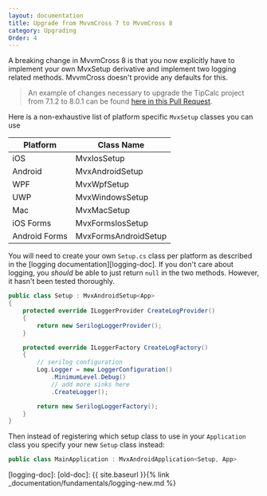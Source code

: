 ```yaml
---
layout: documentation
title: Upgrade from MvvmCross 7 to MvvmCross 8
category: Upgrading
Order: 4
---
```


A breaking change in MvvmCross 8 is that you now explicitly have to implement your own MvxSetup derivative and implement two logging related methods. MvvmCross doesn't provide any defaults for this.

> An example of changes necessary to upgrade the TipCalc project from 7.1.2 to 8.0.1 can be found [here in this Pull Request][upgrade-pr].

Here is a non-exhaustive list of platform specific `MvxSetup` classes you can use

| Platform      | Class Name           |
|---------------|----------------------|
| iOS           | MvxIosSetup          |
| Android       | MvxAndroidSetup      |
| WPF           | MvxWpfSetup          |
| UWP           | MvxWindowsSetup      |
| Mac           | MvxMacSetup          |
| iOS Forms     | MvxFormsIosSetup     |
| Android Forms | MvxFormsAndroidSetup |

You will need to create your own `Setup.cs` class per platform as described in the [logging documentation][logging-doc]. If you don't care about logging, you _should_ be able to just return `null` in the two methods. However, it hasn't been tested thoroughly.

```csharp
public class Setup : MvxAndroidSetup<App>
{
    protected override ILoggerProvider CreateLogProvider()
    {
        return new SerilogLoggerProvider();
    }

    protected override ILoggerFactory CreateLogFactory()
    {
        // serilog configuration
        Log.Logger = new LoggerConfiguration()
            .MinimumLevel.Debug()
            // add more sinks here
            .CreateLogger();

        return new SerilogLoggerFactory();
    }
}
```

Then instead of registering which setup class to use in your `Application` class you specify your new `Setup` class instead:

```csharp
public class MainApplication : MvxAndroidApplication<Setup, App>
```

[upgrade-pr]: https://github.com/MvvmCross/MvvmCross-Samples/pull/159
[logging-doc]: [old-doc]: {{ site.baseurl }}{% link _documentation/fundamentals/logging-new.md %}